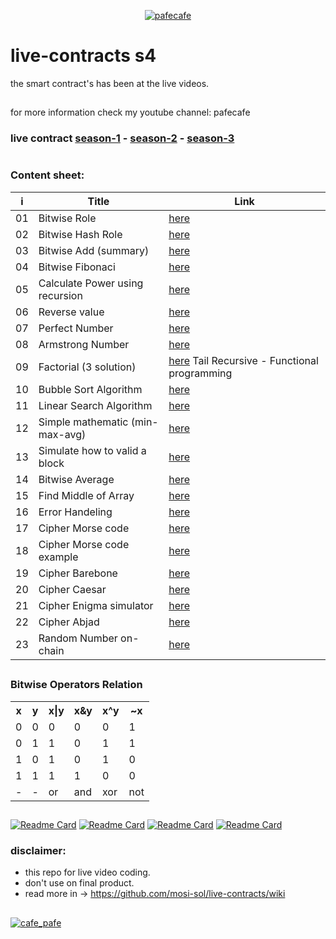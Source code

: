 <p align="center"> 
  <!-- <a href="https://twitter.com/cafe_pafe" target="blank"><img src="https://img.shields.io/twitter/follow/cafe_pafe?logo=twitter&style=plastic&labelColor=334455" alt="cafe_pafe" /></a>  --> 
<a href="https://youtube.com/pafecafe" target="blank"><img src="https://img.shields.io/badge/youtube-watch-red/follow/cafe_pafe?logo=youtube&style=plastic&logoColor=red&labelColor=334455" alt="pafecafe" /></a> 
</p>

# live-contracts s4
the smart contract's has been at the live videos.
##
for more information check my youtube channel: pafecafe


### **live contract** [season-1](https://github.com/mosi-sol/live-contracts) - [season-2](https://github.com/mosi-sol/live-contracts-s2) - [season-3](https://github.com/mosi-sol/live-contract-s3)

#
### Content sheet:

| i | Title | Link |
| --- | --- | --- |
| 01 | Bitwise Role | [here](https://github.com/mosi-sol/live-contracts-s4/tree/main/01-%20Bitwise%20Role) |
| 02 | Bitwise Hash Role | [here](https://github.com/mosi-sol/live-contracts-s4/tree/main/02-%20Bitwise%20Hash%20Role) |
| 03 | Bitwise Add (summary) | [here](https://github.com/mosi-sol/live-contracts-s4/tree/main/03-%20Bitwise%20Add) |
| 04 | Bitwise Fibonaci | [here](https://github.com/mosi-sol/live-contracts-s4/tree/main/04-%20Bitwise%20Fibonaci) |
| 05 | Calculate Power using recursion | [here](https://github.com/mosi-sol/live-contracts-s4/tree/main/05-%20Calculate%20Power) |
| 06 | Reverse value | [here](https://github.com/mosi-sol/live-contracts-s4/tree/main/06-%20Reverse%20value) |
| 07 | Perfect Number | [here](https://github.com/mosi-sol/live-contracts-s4/tree/main/07-%20Perfect%20Number) |
| 08 | Armstrong Number | [here](https://github.com/mosi-sol/live-contracts-s4/tree/main/08-%20Armstrong%20Number) |
| 09 | Factorial (3 solution) | [here](https://github.com/mosi-sol/live-contracts-s4/tree/main/09-%20Factorial) Tail Recursive - Functional programming|
| 10 | Bubble Sort Algorithm | [here](https://github.com/mosi-sol/live-contracts-s4/tree/main/10-%20Bubble%20Sort) |
| 11 | Linear Search Algorithm | [here](https://github.com/mosi-sol/live-contracts-s4/tree/main/11-%20Linear%20Search) |
| 12 | Simple mathematic (min-max-avg) | [here](https://github.com/mosi-sol/live-contracts-s4/tree/main/12-%20Min_Max_Average) |
| 13 | Simulate how to valid a block | [here](https://github.com/mosi-sol/live-contracts-s4/tree/main/13-%20How%20to%20Check%20Validator) |
| 14 | Bitwise Average | [here](https://github.com/mosi-sol/live-contracts-s4/tree/main/14-%20Bitwise%20Average) |
| 15 | Find Middle of Array | [here](https://github.com/mosi-sol/live-contracts-s4/tree/main/15-%20Find%20Middle%20of%20Array) |
| 16 | Error Handeling | [here](https://github.com/mosi-sol/live-contracts-s4/tree/main/16-%20Error%20Debuging) |
| 17 | Cipher Morse code | [here](https://github.com/mosi-sol/live-contracts-s4/tree/main/17-%20Cipher%20Morse%20code%201) |
| 18 | Cipher Morse code example | [here](https://github.com/mosi-sol/live-contracts-s4/tree/main/18-%20Cipher%20Morse%20Code%202) |
| 19 | Cipher Barebone | [here](https://github.com/mosi-sol/live-contracts-s4/tree/main/19-%20Cipher%20Barbone) |
| 20 | Cipher Caesar | [here](https://github.com/mosi-sol/live-contracts-s4/tree/main/20-%20Caesar%20Cipher) |
| 21 | Cipher Enigma simulator | [here](https://github.com/mosi-sol/live-contracts-s4/tree/main/21-%20Enigma%20simulator) |
| 22 | Cipher Abjad | [here](https://github.com/mosi-sol/live-contracts-s4/tree/main/22-%20Abjad%20Cipher) |
| 23 | Random Number on-chain | [here](https://github.com/mosi-sol/live-contracts-s4/tree/main/23-%20Random%20Number) |

##

### Bitwise Operators Relation

<table>
  <tr>
    <th>x</th>
    <th>y</th>
    <th>x|y</th>
    <th>x&y</th>
    <th>x^y</th>
    <th>~x</th>
  </tr>
  <tr>
    <td>0</td>
    <td>0</td>
    <td>0</td>
    <td>0</td>
    <td>0</td>
    <td>1</td>
  </tr>
  <tr>
    <td>0</td>
    <td>1</td>
    <td>1</td>
    <td>0</td>
    <td>1</td>
    <td>1</td>
  </tr>
  <tr>
    <td>1</td>
    <td>0</td>
    <td>1</td>
    <td>0</td>
    <td>1</td>
    <td>0</td>
  </tr>
  <tr>
    <td>1</td>
    <td>1</td>
    <td>1</td>
    <td>1</td>
    <td>0</td>
    <td>0</td>
  </tr>
  <tr>
    <td>-</td>
    <td>-</td>
    <td>or</td>
    <td>and</td>
    <td>xor</td>
    <td>not</td>
  </tr>
</table>

##

[![Readme Card](https://github-readme-stats.vercel.app/api/pin/?username=mosi-sol&repo=live-contracts)](https://github.com/mosi-sol/live-contracts)
[![Readme Card](https://github-readme-stats.vercel.app/api/pin/?username=mosi-sol&repo=live-contracts-s2)](https://github.com/mosi-sol/live-contracts-s2)
[![Readme Card](https://github-readme-stats.vercel.app/api/pin/?username=mosi-sol&repo=live-contract-s3)](https://github.com/mosi-sol/live-contract-s3)
[![Readme Card](https://github-readme-stats.vercel.app/api/pin/?username=mosi-sol&repo=live-contracts-s4)](https://github.com/mosi-sol/live-contracts-s4)

### disclaimer:

- this repo for live video coding.
- don't use on final product.
- read more in -> https://github.com/mosi-sol/live-contracts/wiki

##
<div>
<span align="left"> 
<a href="https://github.com/mosi-sol/live-contract-s4" target="blank">
  <img src="https://img.shields.io/badge/License-MIT-blue?style=flat" alt="cafe_pafe" /></a>  
</span>
<!-- <span align="center"> 
<a href="https://img.shields.io/twitter/url?url=https%3A%2F%2Fgithub.com%2Fmosi-sol%2Flive-contract-s4" target="blank"><img src="https://img.shields.io/twitter/url?url=https%3A%2F%2Fgithub.com%2Fmosi-sol%2Flive-contract-s4" alt="pafecafe" /></a> 
</span> -->
</div>
